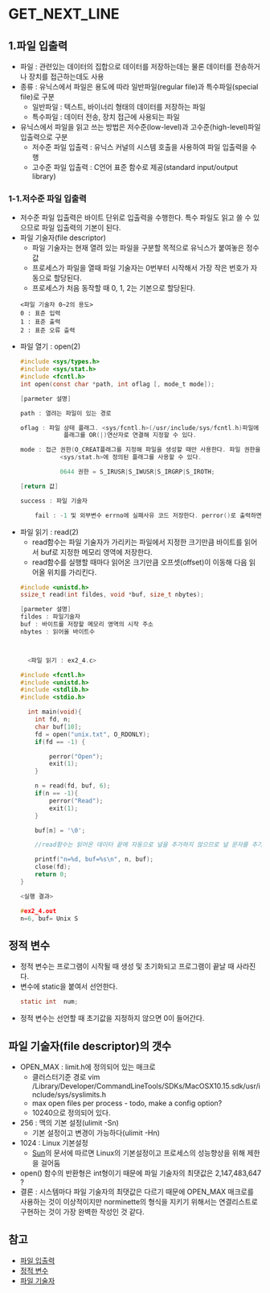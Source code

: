 # GET_NEXT_LINE
   
## 1.파일 입출력
+ 파일 : 관련있는 데이터의 집합으로 데이터를 저장하는데는 물론 데이터를 전송하거나 장치를 접근하는데도 사용
+ 종류 : 유닉스에서 파일은 용도에 따라 일반파일(regular file)과 특수파일(special file)로 구분
	+ 일반파일 : 텍스트, 바이너리 형태의 데이터를 저장하는 파일
	+ 특수파일 : 데이터 전송, 장치 접근에 사용되는 파일
+ 유닉스에서 파일을 읽고 쓰는 방법은 저수준(low-level)과 고수준(high-level)파일 입출력으로 구분
	+ 저수준 파일 입출력 : 유닉스 커널의 시스템 호출을 사용하여 파일 입출력을 수행 
	+ 고수준 파일 입출력 : C언어 표준 함수로 제공(standard input/output library)
   
### 1-1.저수준 파일 입출력
+ 저수준 파일 입출력은 바이트 단위로 입출력을 수행한다. 특수 파일도 읽고 쓸 수 있으므로 파일 입출력의 기본이 된다.
+ 파일 기술자(file descriptor)
	+ 파일 기술자는 현재 열려 있는 파일을 구분할 목적으로 유닉스가 붙여놓은 정수값
	+ 프로세스가 파일을 열때 파일 기술자는 0번부터 시작해서 가장 작은 번호가 자동으로 할당된다.
	+ 프로세스가 처음 동작할 때 0, 1, 2는 기본으로 할당된다.
	```
	<파일 기술자 0~2의 용도>
	0 : 표준 입력
	1 : 표준 출력
	2 : 표준 오류 츨력
	```
+ 파일 열기 : open(2)
	```c
	#include <sys/types.h>
    #include <sys/stat.h>
    #include <fcntl.h>
    int open(const char *path, int oflag [, mode_t mode]);

    [parmeter 설명]

    path : 열려는 파일이 있는 경로

    oflag : 파일 상태 플래그. <sys/fcntl.h>(/usr/include/sys/fcntl.h)파일에 #define O_RDWR 2와 같이 정의되어있다.
                플래그를 OR(|)연산자로 연결해 지정할 수 있다. 

    mode : 접근 권한(O_CREAT플래그를 지정해 파일을 생성할 때만 사용한다. 파일 권한을 설정하듯이 지정할 수 있으나 
               <sys/stat.h>에 정의된 플래그를 사용할 수 있다. 

               0644 권한 = S_IRUSR|S_IWUSR|S_IRGRP|S_IROTH;

    [return 값]

    success : 파일 기술자 

        fail : -1 및 외부변수 errno에 실패사유 코드 저장한다. perror()로 출력하면 메세지 확인 가능.
	```
+ 파일 읽기 : read(2)
	+ read함수는 파일 기술자가 가리키는 파일에서 지정한 크기만큼 바이트를 읽어서 buf로 지정한 메모리 영역에 저장한다.
	+ read함수를 실행할 때마다 읽어온 크기만큼 오프셋(offset)이 이동해 다음 읽어올 위치를 가리킨다.
	```c
	#include <unistd.h>
    ssize_t read(int fildes, void *buf, size_t nbytes);

    [parmeter 설명]
    fildes : 파일기술자
    buf : 바이트를 저장할 메모리 영역의 시작 주소
    nbytes : 읽어올 바이트수



      <파일 읽기 : ex2_4.c>

    #include <fcntl.h>
    #include <unistd.h>
    #include <stdlib.h>
    #include <stdio.h>

      int main(void){
        int fd, n;
        char buf[10];
        fd = open("unix.txt", O_RDONLY);
        if(fd == -1) {

            perror("Open");
            exit(1);
        }

        n = read(fd, buf, 6);
        if(n == -1){
            perror("Read");
            exit(1);
        }

        buf[n] = '\0';

        //read함수는 읽어온 데이터 끝에 자동으로 널을 추가하지 않으므로 널 문자를 추가한다. buf를 문자열로 출력하려면 널을 추가해야한다. 

        printf("n=%d, buf=%s\n", n, buf);
        close(fd);
        return 0;
    }

    <실행 결과>

    #ex2_4.out
    n=6, buf= Unix S
	```
   
## 정적 변수
+ 정적 변수는 프로그램이 시작될 때 생성 및 초기화되고 프로그램이 끝날 때 사라진다.
+ 변수에 static을 붙여서 선언한다.
	```c
	static int	num;
	```
+ 정적 변수는 선언할 때 초기값을 지정하지 않으면 0이 들어간다.

## 파일 기술자(file descriptor)의 갯수
+ OPEN_MAX : limit.h에 정의되어 있는 매크로
    + 클러스터기준 경로 vim /Library/Developer/CommandLineTools/SDKs/MacOSX10.15.sdk/usr/include/sys/syslimits.h
    + max open files per process - todo, make a config option?
    + 10240으로 정의되어 있다.
+ 256 : 맥의 기본 설정(ulimit -Sn)
    + 기본 설정이고 변경이 가능하다(ulimit -Hn)
+ 1024 : Linux 기본설정
    + [Sun](https://docs.oracle.com/cd/E19476-01/821-0505/file-descriptor-requirements.html)의 문서에 따르면
    Linux의 기본설정이고 프로세스의 성능향상을 위해 제한을 걸어둠
+ open() 함수의 반환형은 int형이기 때문에 파일 기술자의 최댓값은 2,147,483,647 ?
+ 결론 : 시스템마다 파일 기술자의 최댓값은 다르기 때문에 OPEN_MAX 매크로를 사용하는 것이 이상적이지만
        norminette의 형식을 지키기 위해서는 연결리스트로 구현하는 것이 가장 완벽한 작성인 것 같다.
   
## 참고
+ [파일 입출력](https://jihooyim1.gitbooks.io/unixbasic/content/contents/02.html)
+ [정적 변수](https://dojang.io/mod/page/view.php?id=690)
+ [파일 기술자](https://techblog.woowahan.com/2569/)